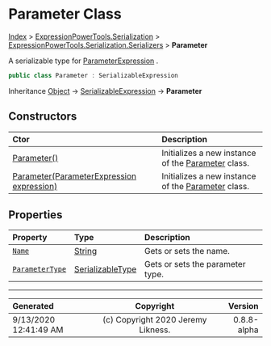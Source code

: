 ﻿# Parameter Class

[Index](../index.md) > [ExpressionPowerTools.Serialization](ExpressionPowerTools.Serialization.a.md) > [ExpressionPowerTools.Serialization.Serializers](ExpressionPowerTools.Serialization.Serializers.n.md) > **Parameter**

A serializable type for [ParameterExpression](https://docs.microsoft.com/dotnet/api/system.linq.expressions.parameterexpression) .

```csharp
public class Parameter : SerializableExpression
```

Inheritance [Object](https://docs.microsoft.com/dotnet/api/system.object) → [SerializableExpression](ExpressionPowerTools.Serialization.Serializers.SerializableExpression.cs.md) → **Parameter**

## Constructors

| Ctor | Description |
| :-- | :-- |
| [Parameter()](ExpressionPowerTools.Serialization.Serializers.Parameter.ctor.md#parameter) | Initializes a new instance of the [Parameter](ExpressionPowerTools.Serialization.Serializers.Parameter.cs.md) class. |
| [Parameter(ParameterExpression expression)](ExpressionPowerTools.Serialization.Serializers.Parameter.ctor.md#parameterparameterexpression-expression) | Initializes a new instance of the [Parameter](ExpressionPowerTools.Serialization.Serializers.Parameter.cs.md) class. |
## Properties

| Property | Type | Description |
| :-- | :-- | :-- |
| [`Name`](ExpressionPowerTools.Serialization.Serializers.Parameter.Name.prop.md) | [String](https://docs.microsoft.com/dotnet/api/system.string) | Gets or sets the name. |
| [`ParameterType`](ExpressionPowerTools.Serialization.Serializers.Parameter.ParameterType.prop.md) | [SerializableType](ExpressionPowerTools.Serialization.Serializers.SerializableType.cs.md) | Gets or sets the parameter type. |


---

| Generated | Copyright | Version |
| :-- | :-: | --: |
| 9/13/2020 12:41:49 AM | (c) Copyright 2020 Jeremy Likness. | 0.8.8-alpha |
